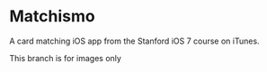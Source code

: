 Matchismo
=========

A card matching iOS app from the Stanford iOS 7 course on iTunes.

This branch is for images only
